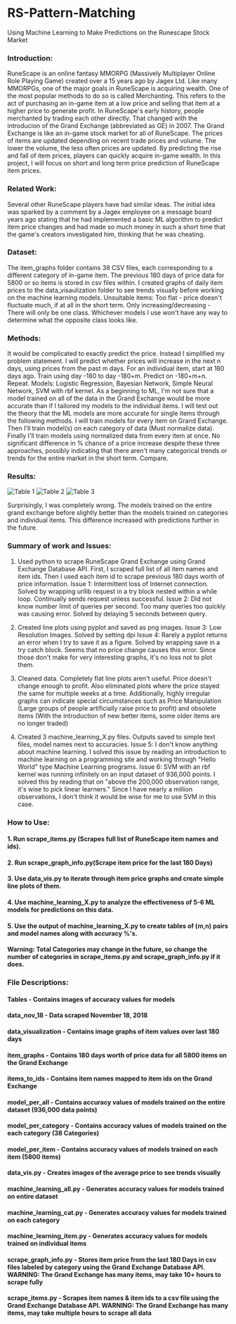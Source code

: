 # RS-Pattern-Matching
Using Machine Learning to Make Predictions on the Runescape Stock Market

### Introduction: 
RuneScape is an online fantasy MMORPG (Massively Multiplayer Online Role Playing Game) created over a 15 years ago by Jagex Ltd. Like many MMORPGs, one of the major goals in RuneScape is acquiring wealth. One of the most popular methods to do so is called Merchanting. This refers to the act of purchasing an in-game item at a low price and selling that item at a higher price to generate profit. In RuneScape's early history, people merchanted by trading each other directly. That changed with the introducion of the Grand Exchange (abbreviated as GE) in 2007. The Grand Exchange is like an in-game stock market for all of RuneScape. The prices of items are updated depending on recent trade prices and volume. The lower the volume, the less often prices are updated. By predicting the rise and fall of item prices, players can quickly acquire in-game wealth. In this project, I will focus on short and long term price prediction of RuneScape item prices.

### Related Work:
Several other RuneScape players have had similar ideas. The initial idea was sparked by a comment by a Jagex employee on a message board years ago stating that he had implemented a basic ML algorithm to predict item price changes and had made so much money in such a short time that the game's creators investigated him, thinking that he was cheating. 

### Dataset:
The item_graphs folder contains 38 CSV files, each corresponding to a different category of in-game item. The previous 180 days of price data for 5800 or so items is stored in csv files within. I created graphs of daily item prices to the data_visaulization folder to see trends visually before working on the machine learning models. Unsuitable items: Too flat - price doesn't fluctuate much, if at all in the short term. Only increasing/decreasing - There will only be one class. Whichever models I use won't have any way to determine what the opposite class looks like.

### Methods: 
It would be complicated to exactly predict the price. Instead I simplified my problem statement. I will predict whether prices will increase in the next n days, using prices from the past m days. For an individual item, start at 180 days ago. Train using day -180 to day -180+m. Predict on -180+m+n. Repeat. Models: Logistic Regression, Bayesian Network, Simple Neural Network, SVM with rbf kernel. As a beginning to ML, I'm not sure that a model trained on all of the data in the Grand Exchange would be more accurate than if I tailored my models to the individual items. I will test out the theory that the ML models are more accurate for single items through the following methods. I will train models for every item on Grand Exchange. Then I'll train model(s) on each category of data (Must normalize data). Finally I'll train models using normalized data from every item at once. No significant difference in % chance of a price increase despite these three approaches, possibly indicating that there aren't many categorical trends or trends for the entire market in the short term. Compare. 

### Results: 
![Table 1](https://github.com/jlyons6100/RS-Pattern-Matching/blob/master/Tables/Table%201.png)
![Table 2](https://github.com/jlyons6100/RS-Pattern-Matching/blob/master/Tables/Table%202.png)
![Table 3](https://github.com/jlyons6100/RS-Pattern-Matching/blob/master/Tables/Table%203.png)

Surprisingly, I was completely wrong. The models trained on the entire grand exchange before slightly better than the models trained on categories and individual items. This difference increased with predictions further in the future.

### Summary of work and Issues:

1. Used python to scrape RuneScape Grand Exchange using Grand Exchange Database API. First, I scraped full list of all item names and item ids. Then I used each item id to scrape previous 180 days worth of price information.
Issue 1: Intermittent loss of Internet connection. Solved by wrapping urllib request in a try block nested within a while loop. Continually sends request unless successful.
Issue 2: Did not know number limit of queries per second. Too many queries too quickly was causing error. Solved by delaying 5 seconds between query.

2. Created line plots using pyplot and saved as png images.
Issue 3: Low Resolution Images. Solved by setting dpi 
Issue 4: Rarely a pyplot returns an error when I try to save it as a figure. Solved by wrapping save in a try catch block. Seems that no price change causes this error. Since those don't make for very interesting graphs, it's no loss not to plot them.

3. Cleaned data. Completely flat line plots aren't useful. Price doesn't change enough to profit. Also eliminated plots where the price stayed the same for multiple weeks at a time. Additionally, highly irregular graphs can indicate special circumstances such as Price Manipulation (Large groups of people artificially raise price to profit) and obsolete items (With the introduction of new better items, some older items are no longer traded) 

4. Created 3 machine_learning_X.py files. Outputs saved to simple text files, model names next to accuracies. 
Issue 5: I don't know anything about machine learning. I solved this issue by reading an introduction to machine learning on a programming site and working through "Hello World" type Machine Learning programs.
Issue 6: SVM with an rbf kernel was running infinitely on an input dataset of 936,000 points. I solved this by reading that on "above the 200,000 observation range, it's wise to pick linear learners." Since I have nearly a million observations, I don't think it would be wise for me to use SVM  in this case.

### How to Use:
#### 1. Run scrape_items.py (Scrapes full list of RuneScape item names and ids).
#### 2. Run scrape_graph_info.py(Scrape item price for the last 180 Days) 
#### 3. Use data_vis.py to iterate through item price graphs and create simple line plots of them.
#### 4. Use machine_learning_X.py to analyze the effectiveness of 5-6 ML models for predictions on this data.
#### 5. Use the output of machine_learning_X.py to create tables of (m,n) pairs and model names along with accuracy %'s.
#### Warning: Total Categories may change in the future, so change the number of categories in scrape_items.py and scrape_graph_info.py if it does.

### File Descriptions:
#### Tables - Contains images of accuracy values for models
#### data_nov_18 - Data scraped November 18, 2018
#### data_visualization - Contains image graphs of item values over last 180 days
#### item_graphs - Contains 180 days worth of price data for all 5800 items on the Grand Exchange
#### items_to_ids - Contains item names mapped to item ids on the Grand Exchange
#### model_per_all - Contains accuracy values of models trained on the entire dataset (936,000 data points)
#### model_per_category - Contains accuracy values of models trained on the each category (38 Categories)
#### model_per_item - Contains accuracy values of models trained on each item (5800 items)
#### data_vis.py - Creates images of the average price to see trends visually
#### machine_learning_all.py - Generates accuracy values for models trained on entire dataset
#### machine_learning_cat.py - Generates accuracy values for models trained on each category
#### machine_learning_item.py - Generates accuracy values for models trained on individual items
#### scrape_graph_info.py - Stores item price from the last 180 Days in csv files labeled by category using the Grand Exchange Database API. WARNING: The Grand Exchange has many items, may take 10+ hours to scrape fully
#### scrape_items.py - Scrapes item names & item ids to a csv file using the Grand Exchange Database API. WARNING: The Grand Exchange has many items, may take multiple hours to scrape all data 
